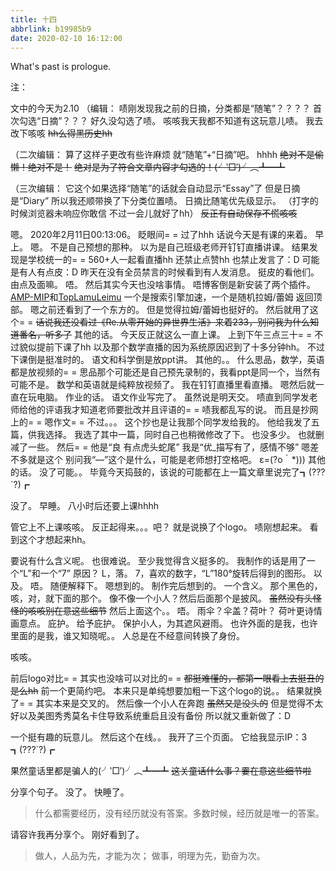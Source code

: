 ```yaml
---
title: 十四
abbrlink: b19985b9
date: 2020-02-10 16:12:00
---
```

What's past is prologue.

<!--more-->注：
文中的今天为2.10
（编辑：
啧刚发现我之前的日摘，分类都是“随笔”？？？？
首次勾选“日摘”？？？
好久没勾选了啧。
咳咳我天我都不知道有这玩意儿啧。
我去改下咳咳
~~hh么得黑历史hh~~

（二次编辑：
算了这样子更改有些许麻烦
就“随笔”+“日摘”吧。
hhhh
~~绝对不是偷懒！绝对不是！~~
~~绝对是为了符合文章内容才勾选的！(╯‵□′)╯︵┻━┻~~

（三次编辑：
它这个如果选择“随笔”的话就会自动显示“Essay”了
但是日摘是“Diary”
所以我还顺带换了下分类位置啧。
日摘比随笔优先级显示。
（打字的时候浏览器未响应你敢信
不过一会儿就好了hh）
~~反正有自动保存不慌咳咳~~

嗯。
2020年2月11日00:13:06。
眨眼间= =
过了hhh
话说今天是有课的来着。
早上。
嗯。
不是自己预想的那种。
以为是自己班级老师开钉钉直播讲课。
结果发现是学校统一的= =
560+人一起看直播hh
还禁止点赞hh
也禁止发言了：D
可能是有人有点皮：D
昨天在没有全员禁言的时候看到有人发消息。
挺皮的看他们。
由点及面嘛。
唔。
然后其实今天也没啥事情。
唔博客倒是新安装了两个插件。
[AMP-MIP][1]和[TopLamuLeimu][2]
一个是搜索引擎加速，一个是随机拉姆/蕾姆 返回顶部。
嗯之前还看到了一个东方的。
但是觉得拉姆/蕾姆也挺好的。
然后就用了这个= =
~~话说我还没看过《Re.从零开始的异世界生活》来着233，别问我为什么知道番名，听多了~~
其他的话。
今天反正就这么一直上课。
上到下午三点三十= =
不过貌似提前下课了hh
以及那个数学直播的因为系统原因迟到了十多分钟hh。
不过下课倒是挺准时的。
语文和科学倒是放ppt讲。
其他的。。
什么思品，数学，英语都是放视频的= =
思品那个可能还是自己预先录制的，我看ppt是同一个，当然有可能不是。
数学和英语就是纯粹放视频了。
我在钉钉直播里看直播。
嗯然后就一直在玩电脑。
作业的话。
语文作业写完了。
虽然说是明天交。
啧直到同学发老师给他的评语我才知道老师要批改并且评语的= =
啧我都乱写的说。
而且是抄网上的= =
嗯作文= =
不过。。。
这个抄也是让我那个同学发给我的。
他给我发了五篇，供我选择。
我选了其中一篇，同时自己也稍微修改了下。
也没多少。
也就删减了一些。
然后= =
他是“良 有点虎头蛇尾”
我是“优_描写有了，感情不够”
嗯差不多就是这个
别问我“—”这个是什么，可能是老师想打空格吧。
ε=(?ο｀*)))
其他的话。
没了可能。。
毕竟今天捣鼓的，该说的可能都在上一篇文章里说完了┓(???`?)┏


没了。
早睡。
八小时后还要上课hhhh

管它上不上课咳咳。
反正起得来。。。吧？
就是说换了个logo。
啧刚想起来。
看到这个才想起来hh。




要说有什么含义呢。
也很难说。
至少我觉得含义挺多的。
我制作的话是用了一个“L”和一个“7”
原因？
L，落。
7，喜欢的数字，“L”180°旋转后得到的图形。
以及。
唔。
随便解释下。
嗯想到的。
制作完后想到的。
一个含义。
那个黑色的，咳，对，就下面的那个。
像不像一个小人？然后后面那个是披风。
~~虽然没有头怪怪的咳咳别在意这些细节~~
然后上面这个。。
唔。
雨伞？伞盖？荷叶？
荷叶更诗情画意点。
庇护。
给予庇护。
保护小人，为其遮风避雨。
也许外面的是我，也许里面的是我，谁又知晓呢。。
人总是在不经意间转换了身份。

咳咳。


前后logo对比= =
其实也没啥可以对比的= =
~~都挺难懂的，都第一眼看上去挺丑的是么hh~~
前一个更简约吧。
本来只是单纯想要加粗一下这个logo的说。。
结果就换了= =
其实本来是交叉的。
然后像一个小人在奔跑
~~虽然又是没头的~~
但是觉得不太好以及美图秀秀莫名卡住导致系统重启且没有备份
所以就又重新做了：D



一个挺有趣的玩意儿。
然后这个在线。。
我开了三个页面。
它给我显示IP：3
┓(???`?)┏



果然童话里都是骗人的(╯‵□′)╯︵┻━┻
~~这关童话什么事？嫑在意这些细节啦~~




分享个句子。
没了。
快睡了。

> 什么都需要经历，没有经历就没有答案。多数时候，经历就是唯一的答案。

请容许我再分享个。
刚好看到了。

> 做人，人品为先，才能为次；
> 做事，明理为先，勤奋为次。

[1]: https://holmesian.org/
[2]: https://www.php.wf/archives/top-to-bottom-remram-typecho-plug-in.html
[3]: https://wansz.xyz/usr/uploads/2020/02/3431562291.png
[4]: https://wansz.xyz/usr/uploads/2020/02/1068136461.png
[5]: https://wansz.xyz/usr/uploads/2020/02/3360176988.png